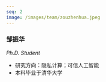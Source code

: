 ```yaml
---
seq: 2
image: /images/team/zouzhenhua.jpeg
---
```


### 邹振华
<p><i>Ph.D. Student</i></p>

- 研究方向：隐私计算；可信人工智能
- 本科毕业于清华大学
